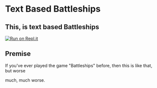 # Text Based Battleships
## This, is text based Battleships
[![Run on Repl.it](https://repl.it/badge/github/Alicolliar/text-Battleships)](https://repl.it/github/Alicolliar/text-Battleships)

## Premise
If you've ever played the game "Battleships" before, then this is like that, but worse

much, much worse.
